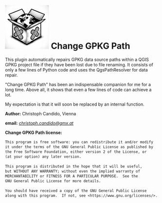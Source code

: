 # ![image](https://github.com/cxcandid/changeGpkgPath/blob/main/gpkg_repair.jpg) Change GPKG Path

This plugin automatically repairs GPKG data source paths within a QGIS GPKG project file if they have been lost due to file renaming.
It consists of only a few lines of Python code and uses the QgsPathResolver for data repair. 

"Change GPKG Path" has been an indispensable companion for me for a long time. Above all, it shows that even a few lines of code can achieve a lot.

My expectation is that it will soon be replaced by an internal function.


**Author:** Christoph Candido, Vienna

**email:** *christoph.candido@gmx.at*

**Change GPKG Path license:**

    This program is free software: you can redistribute it and/or modify
    it under the terms of the GNU General Public License as published by
    the Free Software Foundation, either version 2 of the License, or
    (at your option) any later version.

    This program is distributed in the hope that it will be useful,
    but WITHOUT ANY WARRANTY; without even the implied warranty of
    MERCHANTABILITY or FITNESS FOR A PARTICULAR PURPOSE.  See the
    GNU General Public License for more details.

    You should have received a copy of the GNU General Public License
    along with this program.  If not, see <https://www.gnu.org/licenses/>.
